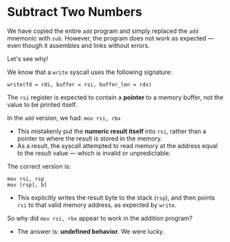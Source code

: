 # Subtract Two Numbers

We have copied the entire `add` program and simply replaced the `add` mnemonic with `sub`. However, the program does not work as expected — even though it assembles and links without errors.

Let's see why!

We know that a `write` syscall uses the following signature:
```
write(fd = rdi, buffer = rsi, buffer_len = rdx)
```

The `rsi` register is expected to contain a **pointer** to a memory buffer, not the value to be printed itself.

In the `add` version, we had: `mov rsi, rbx`

  - This mistakenly put the **numeric result itself** into `rsi`, rather than a pointer to where the result is stored in the memory. 
  - As a result, the syscall attempted to read memory at the address equal to the result value — which is invalid or unpredictable.

The correct version is:
```
mov rsi, rsp
mov [rsp], bl
```

  - This explicitly writes the result byte to the stack (`rsp`), and then points `rsi` to that valid memory address, as expected by `write`.

So why did `mov rsi, rbx` appear to work in the addition program?

  - The answer is: **undefined behavior**. We were lucky.